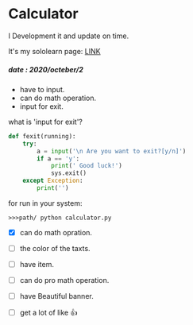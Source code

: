 # Calculator
I Development it and update on time.

It's my sololearn page: [LINK](https://www.sololearn.com/profile/19970244)
##### date : **2020/octeber/2**
- have to input.
- can do math operation.
- input for exit.

what is 'input for exit'?
```python
def fexit(running):
    try:
        a = input('\n Are you want to exit?[y/n]')
        if a == 'y':
            print(' Good luck!')
            sys.exit()
    except Exception:
        print('')
```

for run in your system:
```
>>>path/ python calculator.py
```

- [x] can do math opration.
- [ ] the color of the taxts.
- [ ] have item.
- [ ] can do pro math operation.
- [ ] have Beautiful banner.
- [ ] get a lot of like :+1:
 


